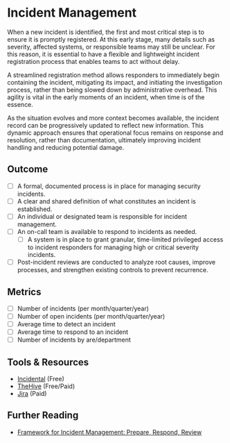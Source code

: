 # Incident Management

When a new incident is identified, the first and most critical step is to ensure it is promptly registered. At this early stage, many details such as severity, affected systems, or responsible teams may still be unclear. For this reason, it is essential to have a flexible and lightweight incident registration process that enables teams to act without delay.

A streamlined registration method allows responders to immediately begin containing the incident, mitigating its impact, and initiating the investigation process, rather than being slowed down by administrative overhead. This agility is vital in the early moments of an incident, when time is of the essence.

As the situation evolves and more context becomes available, the incident record can be progressively updated to reflect new information. This dynamic approach ensures that operational focus remains on response and resolution, rather than documentation, ultimately improving incident handling and reducing potential damage.

## Outcome

- [ ] A formal, documented process is in place for managing security incidents.
- [ ] A clear and shared definition of what constitutes an incident is established.
- [ ] An individual or designated team is responsible for incident management.
- [ ] An on-call team is available to respond to incidents as needed.
  - [ ] A system is in place to grant granular, time-limited privileged access to incident responders for managing high or critical severity incidents.
- [ ] Post-incident reviews are conducted to analyze root causes, improve processes, and strengthen existing controls to prevent recurrence.

## Metrics

- [ ] Number of incidents (per month/quarter/year)
- [ ] Number of open incidents (per month/quarter/year)
- [ ] Average time to detect an incident
- [ ] Average time to respond to an incident
- [ ] Number of incidents by are/department

## Tools & Resources

- [Incidental](https://github.com/incidentalhq/incidental) (Free)
- [TheHive](https://strangebee.com/) (Free/Paid)
- [Jira](https://www.atlassian.com/software/jira) (Paid)

## Further Reading

- [Framework for Incident Management: Prepare, Respond, Review](https://itrevolution.com/articles/new-framework-for-incident-management/)
